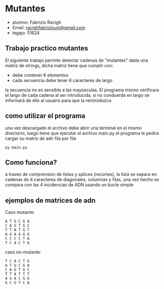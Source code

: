 # Mutantes

* alumno: Fabrizio Racigh
* Email: racighfabriziouni@gmail.com
* legajo: 51624

## Trabajo practico mutantes

El siguiente trabajo permite detectar cadenas de "mutantes" dada una matriz de strings, dicha matriz tiene que cumplir con:
* debe contener 6 elementos
* cada secuencia debe tener 6 caracteres de largo

la secuencia no es sensible a las mayúsculas.
El programa mismo verificara el largo de cada
cadena al ser introducida, si no conduerda en largo
se informará de ello al usuario para que la reintroduzca

## como utilizar el programa
una vez descargado el archivo debe abrir una terminal en el mismo directorio, luego tiene que ejecutar el archivo main.py
el programa le pedira cargar su matriz de adn fila por fila
```
py main.py
```

## Como funciona? 

a travez de comprension de listas y splices (recortes), la lista se separa en cadenas de 4 caracteres de diagonales, columnas y filas,
una vez hecho se compara con las 4 incidencias de ADN
usando un bucle simple

## ejemplos de matrices de adn
Caso mutante:
```
A T G C G A
C A G T G C
T T A T G T
A G A A G G
C C C C T A
T C A C T G
```
caso no-mutante: 
```
T C	A C T G
A T	G C G A
C A	G T G C
T T	A T T T
A G	A C G G
G C	G T C A
```
